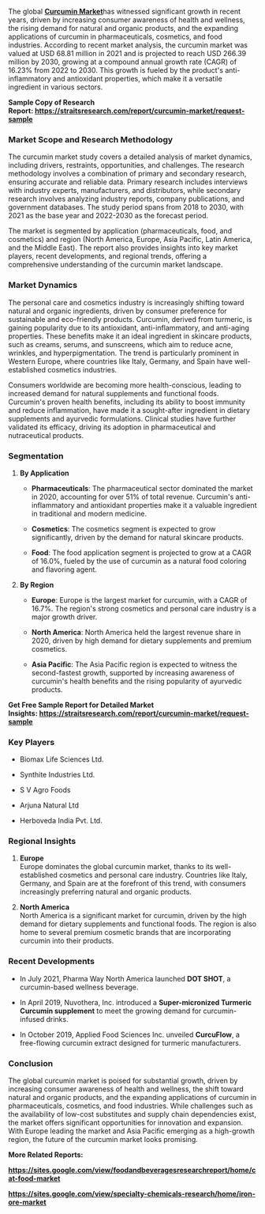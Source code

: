 <div>
<div>
<div>
<p>The global <strong><a href="https://straitsresearch.com/report/curcumin-market">Curcumin Market</a></strong>has witnessed significant growth in recent years, driven by increasing consumer awareness of health and wellness, the rising demand for natural and organic products, and the expanding applications of curcumin in pharmaceuticals, cosmetics, and food industries. According to recent market analysis, the curcumin market was valued at USD 68.81 million in 2021 and is projected to reach USD 266.39 million by 2030, growing at a compound annual growth rate (CAGR) of 16.23% from 2022 to 2030. This growth is fueled by the product's anti-inflammatory and antioxidant properties, which make it a versatile ingredient in various sectors.</p>
<p><strong>Sample Copy of Research Report:&nbsp;<a href="https://straitsresearch.com/report/curcumin-market/request-sample">https://straitsresearch.com/report/curcumin-market/request-sample</a>&nbsp;</strong></p>
<h3><strong>Market Scope and Research Methodology</strong></h3>
<p>The curcumin market study covers a detailed analysis of market dynamics, including drivers, restraints, opportunities, and challenges. The research methodology involves a combination of primary and secondary research, ensuring accurate and reliable data. Primary research includes interviews with industry experts, manufacturers, and distributors, while secondary research involves analyzing industry reports, company publications, and government databases. The study period spans from 2018 to 2030, with 2021 as the base year and 2022-2030 as the forecast period.</p>
<p>The market is segmented by application (pharmaceuticals, food, and cosmetics) and region (North America, Europe, Asia Pacific, Latin America, and the Middle East). The report also provides insights into key market players, recent developments, and regional trends, offering a comprehensive understanding of the curcumin market landscape.</p>
<h3><strong>Market Dynamics</strong></h3>
<p>The personal care and cosmetics industry is increasingly shifting toward natural and organic ingredients, driven by consumer preference for sustainable and eco-friendly products. Curcumin, derived from turmeric, is gaining popularity due to its antioxidant, anti-inflammatory, and anti-aging properties. These benefits make it an ideal ingredient in skincare products, such as creams, serums, and sunscreens, which aim to reduce acne, wrinkles, and hyperpigmentation. The trend is particularly prominent in Western Europe, where countries like Italy, Germany, and Spain have well-established cosmetics industries.</p>
<p>Consumers worldwide are becoming more health-conscious, leading to increased demand for natural supplements and functional foods. Curcumin's proven health benefits, including its ability to boost immunity and reduce inflammation, have made it a sought-after ingredient in dietary supplements and ayurvedic formulations. Clinical studies have further validated its efficacy, driving its adoption in pharmaceutical and nutraceutical products.</p>
<h3><strong>Segmentation</strong></h3>
<ol start="1">
<li>
<p><strong>By Application</strong></p>
<ul>
<li>
<p><strong>Pharmaceuticals</strong>: The pharmaceutical sector dominated the market in 2020, accounting for over 51% of total revenue. Curcumin's anti-inflammatory and antioxidant properties make it a valuable ingredient in traditional and modern medicine.</p>
</li>
<li>
<p><strong>Cosmetics</strong>: The cosmetics segment is expected to grow significantly, driven by the demand for natural skincare products.</p>
</li>
<li>
<p><strong>Food</strong>: The food application segment is projected to grow at a CAGR of 16.0%, fueled by the use of curcumin as a natural food coloring and flavoring agent.</p>
</li>
</ul>
</li>
<li>
<p><strong>By Region</strong></p>
<ul>
<li>
<p><strong>Europe</strong>: Europe is the largest market for curcumin, with a CAGR of 16.7%. The region's strong cosmetics and personal care industry is a major growth driver.</p>
</li>
<li>
<p><strong>North America</strong>: North America held the largest revenue share in 2020, driven by high demand for dietary supplements and premium cosmetics.</p>
</li>
<li>
<p><strong>Asia Pacific</strong>: The Asia Pacific region is expected to witness the second-fastest growth, supported by increasing awareness of curcumin's health benefits and the rising popularity of ayurvedic products.</p>
</li>
</ul>
</li>
</ol>
<p><strong>Get Free Sample Report for Detailed Market Insights:&nbsp;<a href="https://straitsresearch.com/report/curcumin-market/request-sample">https://straitsresearch.com/report/curcumin-market/request-sample</a>&nbsp;</strong></p>
<h3><strong>Key Players</strong></h3>
<ul>
<li>
<p>Biomax Life Sciences Ltd.</p>
</li>
<li>
<p>Synthite Industries Ltd.</p>
</li>
<li>
<p>S V Agro Foods</p>
</li>
<li>
<p>Arjuna Natural Ltd</p>
</li>
<li>
<p>Herboveda India Pvt. Ltd.</p>
</li>
</ul>
<h3><strong>Regional Insights</strong></h3>
<ol start="1">
<li>
<p><strong>Europe</strong><br />Europe dominates the global curcumin market, thanks to its well-established cosmetics and personal care industry. Countries like Italy, Germany, and Spain are at the forefront of this trend, with consumers increasingly preferring natural and organic products.</p>
</li>
<li>
<p><strong>North America</strong><br />North America is a significant market for curcumin, driven by the high demand for dietary supplements and functional foods. The region is also home to several premium cosmetic brands that are incorporating curcumin into their products.</p>
</li>
</ol>
<h3><strong>Recent Developments</strong></h3>
<ul>
<li>
<p>In July 2021, Pharma Way North America launched&nbsp;<strong>DOT SHOT</strong>, a curcumin-based wellness beverage.</p>
</li>
<li>
<p>In April 2019, Nuvothera, Inc. introduced a&nbsp;<strong>Super-micronized Turmeric Curcumin supplement</strong>&nbsp;to meet the growing demand for curcumin-infused drinks.</p>
</li>
<li>
<p>In October 2019, Applied Food Sciences Inc. unveiled&nbsp;<strong>CurcuFlow</strong>, a free-flowing curcumin extract designed for turmeric manufacturers.</p>
</li>
</ul>
<h3><strong>Conclusion</strong></h3>
<p>The global curcumin market is poised for substantial growth, driven by increasing consumer awareness of health and wellness, the shift toward natural and organic products, and the expanding applications of curcumin in pharmaceuticals, cosmetics, and food industries. While challenges such as the availability of low-cost substitutes and supply chain dependencies exist, the market offers significant opportunities for innovation and expansion. With Europe leading the market and Asia Pacific emerging as a high-growth region, the future of the curcumin market looks promising.</p>
<p><strong>More Related Reports:&nbsp;</strong></p>
<p><strong><a href="https://sites.google.com/view/foodandbeveragesresearchreport/home/cat-food-market">https://sites.google.com/view/foodandbeveragesresearchreport/home/cat-food-market</a></strong></p>
<p><strong><a href="https://sites.google.com/view/specialty-chemicals-research/home/iron-ore-market">https://sites.google.com/view/specialty-chemicals-research/home/iron-ore-market</a><br /></strong></p>
</div>
</div>
</div>
